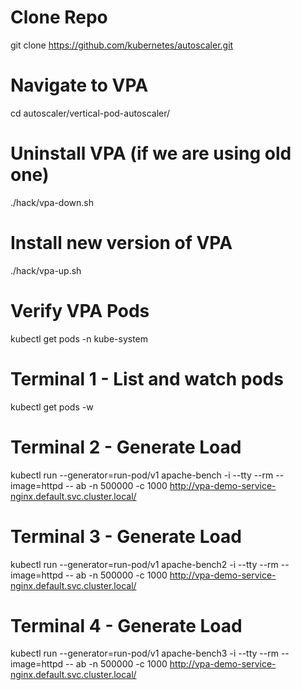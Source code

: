 # Clone Repo
git clone https://github.com/kubernetes/autoscaler.git
  
# Navigate to VPA
cd autoscaler/vertical-pod-autoscaler/
  
# Uninstall VPA (if we are using old one)
./hack/vpa-down.sh
  
# Install new version of VPA
./hack/vpa-up.sh
  
# Verify VPA Pods
kubectl get pods -n kube-system

# Terminal 1 - List and watch pods
kubectl get pods -w
  
# Terminal 2 - Generate Load
kubectl run --generator=run-pod/v1 apache-bench -i --tty --rm --image=httpd -- ab -n 500000 -c 1000 http://vpa-demo-service-nginx.default.svc.cluster.local/
  
# Terminal 3 - Generate Load
kubectl run --generator=run-pod/v1 apache-bench2 -i --tty --rm --image=httpd -- ab -n 500000 -c 1000 http://vpa-demo-service-nginx.default.svc.cluster.local/
  
# Terminal 4 - Generate Load
kubectl run --generator=run-pod/v1 apache-bench3 -i --tty --rm --image=httpd -- ab -n 500000 -c 1000 http://vpa-demo-service-nginx.default.svc.cluster.local/